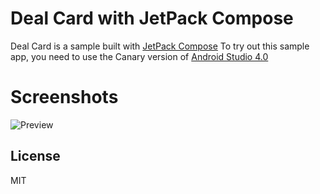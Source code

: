 # Deal Card with JetPack Compose

Deal Card is a sample built with [JetPack Compose](https://developer.android.com/jetpack/compose)
To try out this sample app, you need to use the Canary version of [Android Studio 4.0](https://developer.android.com/studio/preview)
# Screenshots

![Preview](redme_assets/preview.gif)

License
----

MIT
